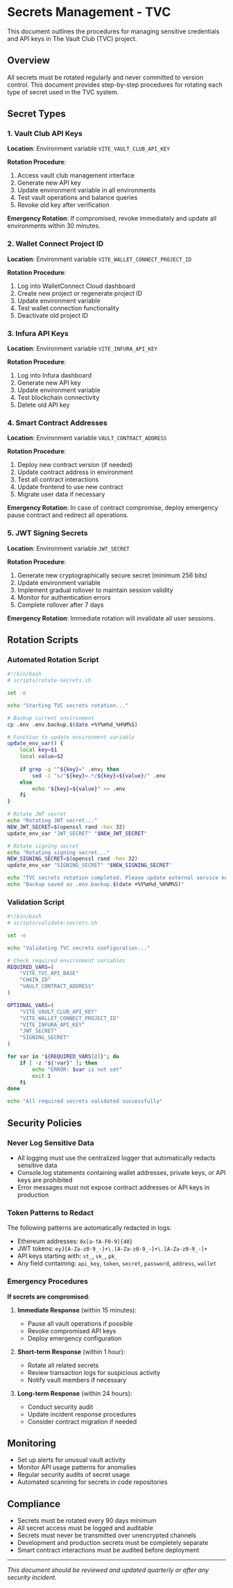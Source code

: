# Secrets Management - TVC

This document outlines the procedures for managing sensitive credentials and API keys in The Vault Club (TVC) project.

## Overview

All secrets must be rotated regularly and never committed to version control. This document provides step-by-step procedures for rotating each type of secret used in the TVC system.

## Secret Types

### 1. Vault Club API Keys

**Location**: Environment variable `VITE_VAULT_CLUB_API_KEY`

**Rotation Procedure**:
1. Access vault club management interface
2. Generate new API key
3. Update environment variable in all environments
4. Test vault operations and balance queries
5. Revoke old key after verification

**Emergency Rotation**: If compromised, revoke immediately and update all environments within 30 minutes.

### 2. Wallet Connect Project ID

**Location**: Environment variable `VITE_WALLET_CONNECT_PROJECT_ID`

**Rotation Procedure**:
1. Log into WalletConnect Cloud dashboard
2. Create new project or regenerate project ID
3. Update environment variable
4. Test wallet connection functionality
5. Deactivate old project ID

### 3. Infura API Keys

**Location**: Environment variable `VITE_INFURA_API_KEY`

**Rotation Procedure**:
1. Log into Infura dashboard
2. Generate new API key
3. Update environment variable
4. Test blockchain connectivity
5. Delete old API key

### 4. Smart Contract Addresses

**Location**: Environment variable `VAULT_CONTRACT_ADDRESS`

**Rotation Procedure**:
1. Deploy new contract version (if needed)
2. Update contract address in environment
3. Test all contract interactions
4. Update frontend to use new contract
5. Migrate user data if necessary

**Emergency Rotation**: In case of contract compromise, deploy emergency pause contract and redirect all operations.

### 5. JWT Signing Secrets

**Location**: Environment variable `JWT_SECRET`

**Rotation Procedure**:
1. Generate new cryptographically secure secret (minimum 256 bits)
2. Update environment variable
3. Implement gradual rollover to maintain session validity
4. Monitor for authentication errors
5. Complete rollover after 7 days

**Emergency Rotation**: Immediate rotation will invalidate all user sessions.

## Rotation Scripts

### Automated Rotation Script

```bash
#!/bin/bash
# scripts/rotate-secrets.sh

set -e

echo "Starting TVC secrets rotation..."

# Backup current environment
cp .env .env.backup.$(date +%Y%m%d_%H%M%S)

# Function to update environment variable
update_env_var() {
    local key=$1
    local value=$2
    
    if grep -q "^${key}=" .env; then
        sed -i "s/^${key}=.*/${key}=${value}/" .env
    else
        echo "${key}=${value}" >> .env
    fi
}

# Rotate JWT secret
echo "Rotating JWT secret..."
NEW_JWT_SECRET=$(openssl rand -hex 32)
update_env_var "JWT_SECRET" "$NEW_JWT_SECRET"

# Rotate signing secret
echo "Rotating signing secret..."
NEW_SIGNING_SECRET=$(openssl rand -hex 32)
update_env_var "SIGNING_SECRET" "$NEW_SIGNING_SECRET"

echo "TVC secrets rotation completed. Please update external service keys manually."
echo "Backup saved as .env.backup.$(date +%Y%m%d_%H%M%S)"
```

### Validation Script

```bash
#!/bin/bash
# scripts/validate-secrets.sh

set -e

echo "Validating TVC secrets configuration..."

# Check required environment variables
REQUIRED_VARS=(
    "VITE_TVC_API_BASE"
    "CHAIN_ID"
    "VAULT_CONTRACT_ADDRESS"
)

OPTIONAL_VARS=(
    "VITE_VAULT_CLUB_API_KEY"
    "VITE_WALLET_CONNECT_PROJECT_ID"
    "VITE_INFURA_API_KEY"
    "JWT_SECRET"
    "SIGNING_SECRET"
)

for var in "${REQUIRED_VARS[@]}"; do
    if [ -z "${!var}" ]; then
        echo "ERROR: $var is not set"
        exit 1
    fi
done

echo "All required secrets validated successfully"
```

## Security Policies

### Never Log Sensitive Data

- All logging must use the centralized logger that automatically redacts sensitive data
- Console.log statements containing wallet addresses, private keys, or API keys are prohibited
- Error messages must not expose contract addresses or API keys in production

### Token Patterns to Redact

The following patterns are automatically redacted in logs:
- Ethereum addresses: `0x[a-fA-F0-9]{40}`
- JWT tokens: `eyJ[A-Za-z0-9_-]+\.[A-Za-z0-9_-]+\.[A-Za-z0-9_-]+`
- API keys starting with: `st_`, `sk_`, `pk_`
- Any field containing: `api_key`, `token`, `secret`, `password`, `address`, `wallet`

### Emergency Procedures

**If secrets are compromised**:

1. **Immediate Response** (within 15 minutes):
   - Pause all vault operations if possible
   - Revoke compromised API keys
   - Deploy emergency configuration

2. **Short-term Response** (within 1 hour):
   - Rotate all related secrets
   - Review transaction logs for suspicious activity
   - Notify vault members if necessary

3. **Long-term Response** (within 24 hours):
   - Conduct security audit
   - Update incident response procedures
   - Consider contract migration if needed

## Monitoring

- Set up alerts for unusual vault activity
- Monitor API usage patterns for anomalies
- Regular security audits of secret usage
- Automated scanning for secrets in code repositories

## Compliance

- Secrets must be rotated every 90 days minimum
- All secret access must be logged and auditable
- Secrets must never be transmitted over unencrypted channels
- Development and production secrets must be completely separate
- Smart contract interactions must be audited before deployment

---

*This document should be reviewed and updated quarterly or after any security incident.*
